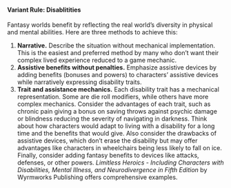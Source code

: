 #### Variant Rule: Disablitities

Fantasy worlds benefit by reflecting the real world’s diversity in physical and mental abilities.
Here are three methods to achieve this:
1. **Narrative.**
   Describe the situation without mechanical implementation.
   This is the easiest and preferred method by many who don’t want their complex lived experience reduced to a game mechanic.
2. **Assistive benefits without penalties.**
   Emphasize assistive devices by adding benefits (bonuses and powers) to characters’ assistive devices while narratively expressing disability traits.
3. **Trait and assistance mechanics.**
   Each disability trait has a mechanical representation.
   Some are die roll modifiers, while others have more complex mechanics.
   Consider the advantages of each trait, such as chronic pain giving a bonus on saving throws against psychic damage or blindness reducing the severity of navigating in darkness.
   Think about how characters would adapt to living with a disability for a long time and the benefits that would give.
   Also consider the drawbacks of assistive devices, which don’t erase the disability but may offer advantages like characters in wheelchairs being less likely to fall on ice.
   Finally, consider adding fantasy benefits to devices like attacks, defenses, or other powers.
   _Limitless Heroics - Including Characters with Disabilities, Mental Illness, and Neurodivergence in Fifth Edition_ by Wyrmworks Publishing offers comprehensive examples.
